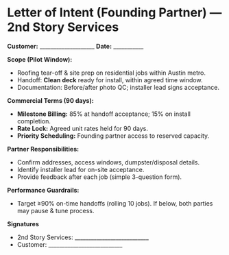 # Letter of Intent (Founding Partner) — 2nd Story Services

**Customer:** ____________________   **Date:** ___________

**Scope (Pilot Window):**
- Roofing tear-off & site prep on residential jobs within Austin metro.
- Handoff: **Clean deck** ready for install, within agreed time window.
- Documentation: Before/after photo QC; installer lead signs acceptance.

**Commercial Terms (90 days):**
- **Milestone Billing:** 85% at handoff acceptance; 15% on install completion.
- **Rate Lock:** Agreed unit rates held for 90 days.
- **Priority Scheduling:** Founding partner access to reserved capacity.

**Partner Responsibilities:**
- Confirm addresses, access windows, dumpster/disposal details.
- Identify installer lead for on-site acceptance.
- Provide feedback after each job (simple 3-question form).

**Performance Guardrails:**
- Target ≥90% on-time handoffs (rolling 10 jobs). If below, both parties may pause & tune process.

**Signatures**
- 2nd Story Services: ___________________________
- Customer: ___________________________
